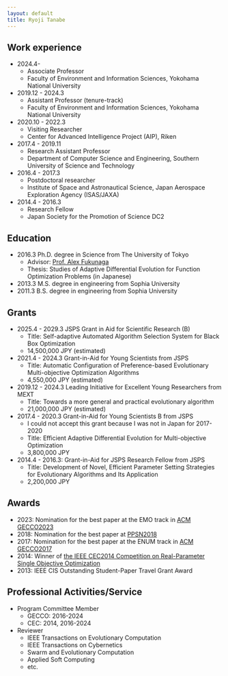 ```yaml
---
layout: default
title: Ryoji Tanabe
---
```


## Work experience

* 2024.4-
  * Associate Professor
  * Faculty of Environment and Information Sciences, Yokohama National University
* 2019.12 - 2024.3
  * Assistant Professor (tenure-track)
  * Faculty of Environment and Information Sciences, Yokohama National University
* 2020.10 - 2022.3
  * Visiting Researcher
  * Center for Advanced Intelligence Project (AIP), Riken
* 2017.4 - 2019.11
  * Research Assistant Professor
  * Department of Computer Science and Engineering, Southern University of Science and Technology
* 2016.4 - 2017.3
  * Postdoctoral researcher
  * Institute of Space and Astronautical Science, Japan Aerospace Exploration Agency (ISAS/JAXA)
* 2014.4 - 2016.3
  * Research Fellow
  * Japan Society for the Promotion of Science DC2

## Education

* 2016.3 Ph.D. degree in Science from The University of Tokyo
  * Advisor: [Prof. Alex Fukunaga](http://metahack.org/index.html)
  * Thesis: Studies of Adaptive Differential Evolution for Function Optimization Problems (in Japanese)
* 2013.3 M.S. degree in engineering from Sophia University
* 2011.3 B.S. degree in engineering from Sophia University

## Grants

* 2025.4 - 2029.3 JSPS Grant in Aid for Scientific Research (B)
  * Title: Self-adaptive Automated Algorithm Selection System for Black Box Optimization
  * 14,500,000 JPY (estimated)
* 2021.4 - 2024.3 Grant-in-Aid for Young Scientists from JSPS
  * Title: Automatic Configuration of Preference-based Evolutionary Multi-objective Optimization Algorithms
  * 4,550,000 JPY (estimated)
* 2019.12 - 2024.3 Leading Initiative for Excellent Young Researchers from MEXT
  * Title: Towards a more general and practical evolutionary algorithm
  * 21,000,000 JPY (estimated)
* 2017.4 - 2020.3 Grant-in-Aid for Young Scientists B from JSPS
  * I could not accept this grant because I was not in Japan for 2017-2020
  * Title: Efficient Adaptive Differential Evolution for Multi-objective Optimization
  * 3,800,000 JPY
* 2014.4 - 2016.3: Grant-in-Aid for JSPS Research Fellow from JSPS
  * Title: Development of Novel, Efficient Parameter Setting Strategies for Evolutionary Algorithms and Its Application 
  * 2,200,000 JPY

## Awards

* 2023: Nomination for the best paper at the EMO track in [ACM GECCO2023](https://gecco-2023.sigevo.org/) 
* 2018: Nomination for the best paper at [PPSN2018](http://ppsn2018.dei.uc.pt/)
* 2017: Nomination for the best paper at the ENUM track in [ACM GECCO2017](http://gecco-2017.sigevo.org/) 
* 2014: Winner of [the IEEE CEC2014 Competition on Real-Parameter Single Objective Optimization](http://www3.ntu.edu.sg/home/EPNSugan/index_files/CEC2014/CEC2014.htm)
* 2013: IEEE CIS Outstanding Student-Paper Travel Grant Award

## Professional Activities/Service

* Program Committee Member
  * GECCO: 2016-2024
  * CEC: 2014, 2016-2024
* Reviewer
  * IEEE Transactions on Evolutionary Computation
  * IEEE Transactions on Cybernetics
  * Swarm and Evolutionary Computation
  * Applied Soft Computing
  * etc.
